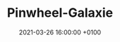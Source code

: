 ---
layout: post
title: Pinwheel-Galaxie
link: /public/media/gallery/2021-03-10-bodes-galaxy.jpg
description: "Dank der Ausrichtung der Galaxie sind die Spiralarme sehr gut zu sehen."
date: 2021-03-26 16:00:00 +0100
categories: Bild
---